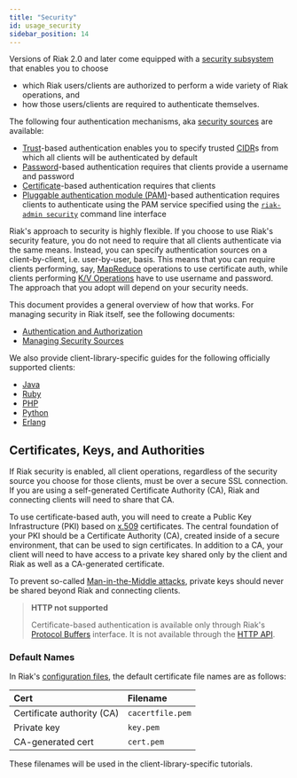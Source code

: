 ```yaml
---
title: "Security"
id: usage_security
sidebar_position: 14
---
```


Versions of Riak 2.0 and later come equipped with a [security subsystem](../../../using/security/basics.md) that enables you to choose

* which Riak users/clients are authorized to perform a wide variety of
  Riak operations, and
* how those users/clients are required to authenticate themselves.

The following four authentication mechanisms, aka [security sources](../../../using/security/managing-sources.md) are available:

* [Trust](../../../using/security/managing-sources.md#trust-based-authentication)-based
  authentication enables you to specify trusted
  [CIDR](http://en.wikipedia.org/wiki/Classless_Inter-Domain_Routing)s
  from which all clients will be authenticated by default
* [Password](../../../using/security/managing-sources.md#password-based-authentication)-based authentication requires
  that clients provide a username and password
* [Certificate](../../../using/security/managing-sources.md#certificate-based-authentication)-based authentication
  requires that clients
* [Pluggable authentication module (PAM)](../../../using/security/managing-sources.md#pam-based-authentication)-based authentication requires
  clients to authenticate using the PAM service specified using the
  [`riak-admin security`](../../../using/security/managing-sources.md)
  command line interface

Riak's approach to security is highly flexible. If you choose to use
Riak's security feature, you do not need to require that all clients
authenticate via the same means. Instead, you can specify authentication
sources on a client-by-client, i.e. user-by-user, basis. This means that
you can require clients performing, say, [MapReduce](../../../developing/usage/mapreduce.md)
operations to use certificate auth, while clients performing [K/V Operations](../../../developing/usage/index.md) have to use username and password. The approach
that you adopt will depend on your security needs.

This document provides a general overview of how that works. For
managing security in Riak itself, see the following documents:

* [Authentication and Authorization](../../../using/security/basics.md)
* [Managing Security Sources](../../../using/security/managing-sources.md)

We also provide client-library-specific guides for the following
officially supported clients:

* [Java](../../../developing/usage/security/java.md)
* [Ruby](../../../developing/usage/security/ruby.md)
* [PHP](../../../developing/usage/security/php.md)
* [Python](../../../developing/usage/security/python.md)
* [Erlang](../../../developing/usage/security/erlang.md)

## Certificates, Keys, and Authorities

If Riak security is enabled, all client operations, regardless of the
security source you choose for those clients, must be over a secure SSL
connection. If you are using a self-generated Certificate Authority
(CA), Riak and connecting clients will need to share that CA.

To use certificate-based auth, you will need to create a Public Key
Infrastructure (PKI) based on
[x.509](http://en.wikipedia.org/wiki/X.509) certificates. The central
foundation of your PKI should be a Certificate Authority (CA), created
inside of a secure environment, that can be used to sign certificates.
In addition to a CA, your client will need to have access to a private
key shared only by the client and Riak as well as a CA-generated
certificate.

To prevent so-called [Man-in-the-Middle
attacks](http://en.wikipedia.org/wiki/Man-in-the-middle_attack), private
keys should never be shared beyond Riak and connecting clients.

> **HTTP not supported**
>
> Certificate-based authentication is available only through Riak's
[Protocol Buffers](../../../developing/api/protocol-buffers/index.md) interface. It is not available through the
[HTTP API](../../../developing/api/http/index.md).

### Default Names

In Riak's [configuration files](../../../configuring/reference.md#security), the
default certificate file names are as follows:

| Cert                       | Filename         |
|:---------------------------|:-----------------|
| Certificate authority (CA) | `cacertfile.pem` |
| Private key                | `key.pem`        |
| CA-generated cert          | `cert.pem`       |

These filenames will be used in the client-library-specific tutorials.

